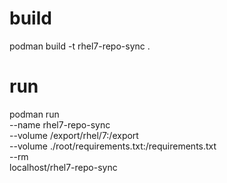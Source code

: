 # build
podman build -t rhel7-repo-sync .

# run
podman run \
--name rhel7-repo-sync \
--volume /export/rhel/7:/export \
--volume ./root/requirements.txt:/requirements.txt \
--rm \
localhost/rhel7-repo-sync
